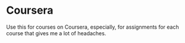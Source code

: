 Coursera
========

Use this for courses on Coursera,
especially, for assignments for each course that gives me a lot of headaches.
